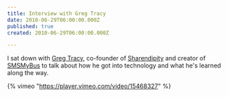 ```yaml
---
title: Interview with Greg Tracy
date: 2010-06-29T06:00:00.000Z
published: true
created: 2010-06-29T06:00:00.000Z

---
```


I sat down with [Greg Tracy](http://www.gregtracy.com/), co-founder of [Sharendipity](https://isthmus.com/news/news/madison-startup-sharendipity-allows-anybody-to-be-a-game-programmer/) and creator of [SMSMyBus](https://smsmybus.com/) to talk about how he got into technology and what he's learned along the way.

{% vimeo "https://player.vimeo.com/video/15468327" %}
